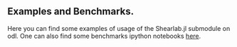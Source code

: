 ## Examples and Benchmarks.  

Here you can find some examples of usage of the Shearlab.jl submodule on odl. One can also find some benchmarks ipython notebooks [here](https://github.com/arsenal9971/Shearlab.jl/blob/master/benchmarks/Benchmarks_ODL.ipynb).
